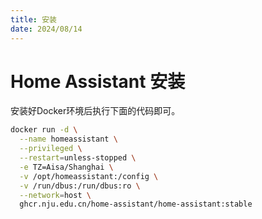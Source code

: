 ```yaml
---
title: 安装
date: 2024/08/14
---
```

# Home Assistant 安装
安装好Docker环境后执行下面的代码即可。
```bash
docker run -d \
  --name homeassistant \
  --privileged \
  --restart=unless-stopped \
  -e TZ=Aisa/Shanghai \
  -v /opt/homeassistant:/config \
  -v /run/dbus:/run/dbus:ro \
  --network=host \
  ghcr.nju.edu.cn/home-assistant/home-assistant:stable
```